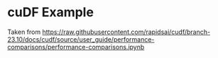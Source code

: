 # cuDF Example

Taken from https://raw.githubusercontent.com/rapidsai/cudf/branch-23.10/docs/cudf/source/user_guide/performance-comparisons/performance-comparisons.ipynb
